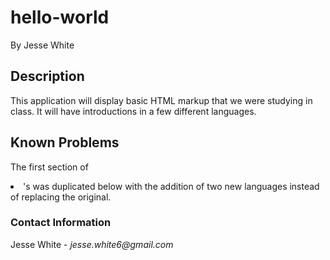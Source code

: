 # hello-world
By Jesse White
## Description
This application will display basic HTML markup that we were studying in class. It will have introductions in a few different languages.
## Known Problems
The first section of <li>'s was duplicated below with the addition of two new languages instead of replacing the original.
### Contact Information
Jesse White - _jesse.white6@gmail.com_
